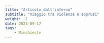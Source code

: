 ```yaml
---
title: "Articolo dall'inferno"
subtitle: "Viaggio tra violenze e soprusi"
weight: -1
date: 2023-09-17
tags: 
    - Minchieste
---
```


